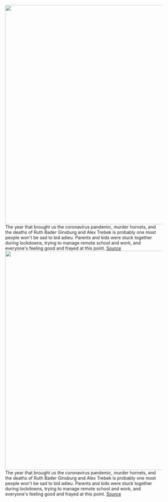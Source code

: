 <img src='https://cdn.vox-cdn.com/thumbor/somg_kJwpAmn5OueRCS2zjicCBQ=/0x0:1883x1018/1200x800/filters:focal(818x633:1118x933)/cdn.vox-cdn.com/uploads/chorus_image/image/68552678/one_zoom_to_rule_them_all_2.0.jpg' width='700px' /><br/>
The year that brought us the coronavirus pandemic, murder hornets, and the deaths of Ruth Bader Ginsburg and Alex Trebek is probably one most people won't be sad to bid adieu. Parents and kids were stuck together during lockdowns, trying to manage remote school and work, and everyone's feeling good and frayed at this point.
<a href='https://www.theverge.com/22167393/pandemic-tech-tiktok-zoom-facetime-google-2020'> Source <a/><img src='https://cdn.vox-cdn.com/thumbor/somg_kJwpAmn5OueRCS2zjicCBQ=/0x0:1883x1018/1200x800/filters:focal(818x633:1118x933)/cdn.vox-cdn.com/uploads/chorus_image/image/68552678/one_zoom_to_rule_them_all_2.0.jpg' width='700px' /><br/>
The year that brought us the coronavirus pandemic, murder hornets, and the deaths of Ruth Bader Ginsburg and Alex Trebek is probably one most people won't be sad to bid adieu. Parents and kids were stuck together during lockdowns, trying to manage remote school and work, and everyone's feeling good and frayed at this point.
<a href='https://www.theverge.com/22167393/pandemic-tech-tiktok-zoom-facetime-google-2020'> Source <a/>